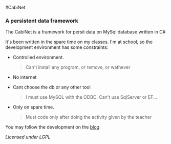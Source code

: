 #CabiNet
### A persistent data framework

The CabiNet is a framework for persit data on MySql database written in C#


It's been written in the spare time on my classes. I'm at school, so the development environment has some constraints:

* Controlled environment.
  > Can't install any program, or remove, or wathever

* No internet

* Cant choose the db or any other tool
  >I must use MySQL with the ODBC. Can't use SqlServer or EF...

* Only on spare time.
  > Must code only after doing the activity given by the teacher

You may follow the development on the [blog](http://blog.bltavares.com/tagged/cabinet)

_Licensed under LGPL_
